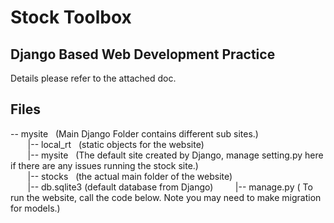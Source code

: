 # Stock Toolbox
##  **Django Based Web Development Practice**

Details please refer to the attached doc.

## Files
-- mysite   &nbsp; (Main Django Folder contains different sub sites.)  
&nbsp;&nbsp; &nbsp; &nbsp; |-- local_rt &nbsp; (static objects for the website)&nbsp;  
&nbsp; &nbsp; &nbsp; &nbsp;|-- mysite &nbsp; (The default site created by Django, manage setting.py here if there are any issues running the stock site.) &nbsp;  
&nbsp;&nbsp; &nbsp; &nbsp; |-- stocks &nbsp; (the actual main folder of the website)&nbsp;  
&nbsp;&nbsp; &nbsp; &nbsp; |-- db.sqlite3 (default database from Django)&nbsp; 
&nbsp;&nbsp; &nbsp; &nbsp; |-- manage.py ( To run the website, call the code below. Note you may need to make migration for models.)

